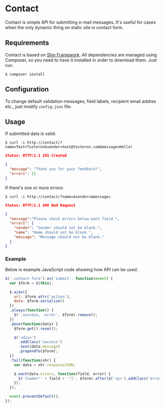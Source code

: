 # Contact

Contact is simple API for submitting e-mail messages. It's useful for cases when the only dynamic thing on static site is contact form.

## Requirements

Contact is based on [Slim Framework](http://www.slimframework.com). All dependencies are managed using Composer, so you need to have it installed in order to download them. Just run:

```
$ composer install
```

## Configuration

To change default validation messages, field labels, recipient email addres etc., just modify `config.json` file.

## Usage

If submitted data is valid:

```
$ curl -i http://contact/?name=Test+Tosteron&sender=test@tosteron.com&message=Hello!
```
```json
Status: HTTP/1.1 201 Created

{
  "message": "Thank you for your feedback!",
  "errors": []
}
```

If there's one or more errors:

```
$ curl -i http://contact/?name=&sender=&message=
```
```json
Status: HTTP/1.1 400 Bad Request

{
  "message":"Please check errors below each field.",
  "errors": {
    "sender": "Sender should not be blank.",
    "name": "Name should not be blank.",
    "message": "Message should not be blank."
  }
}
```

### Example

Below is example JavaScript code showing how API can be used.

```javascript
$('.contact-form').on('submit', function(event) {
  var $form = $(this);

  $.ajax({
    url: $form.attr('action'),
    data: $form.serialize()
  })
  .always(function() {
    $('.success, .error', $form).remove();
  })
  .done(function(data) {
    $form.get().reset();

    $('<div>')
      .addClass('success')
      .text(data.message)
      .prependTo($form);
  })
  .fail(function(xhr) {
    var data = xhr.responseJSON;

    $.each(data.errors, function(field, error) {
      $('[name="' + field + '"]', $form).after($('<p>').addClass('error').text(error));
    });
  });

  event.preventDefault();
});
```

